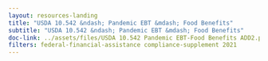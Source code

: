 ```yaml
---
layout: resources-landing
title: "USDA 10.542 &ndash; Pandemic EBT &mdash; Food Benefits"
subtitle: "USDA 10.542 &ndash; Pandemic EBT &mdash; Food Benefits"
doc-link: ../assets/files/USDA 10.542 Pandemic EBT-Food Benefits ADD2.pdf
filters: federal-financial-assistance compliance-supplement 2021
---
```

